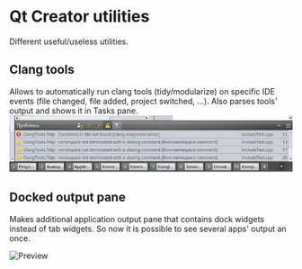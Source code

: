 # Qt Creator utilities

Different useful/useless utilities.

## Clang tools

Allows to automatically run clang tools (tidy/modularize) on specific IDE events
(file changed, file added, project switched, ...).
Also parses tools' output and shows it in Tasks pane.
![Preview](dist/clangtools.png?raw=true)

## Docked output pane

Makes additional application output pane that contains dock widgets instead of tab widgets.
So now it is possible to see several apps' output an once.

![Preview](dist/dockedoutput.png?raw=true)
